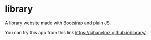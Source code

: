 # library
A library website made with Bootstrap and plain JS.

You can try this app from this link https://cihanylmz.github.io/library/
